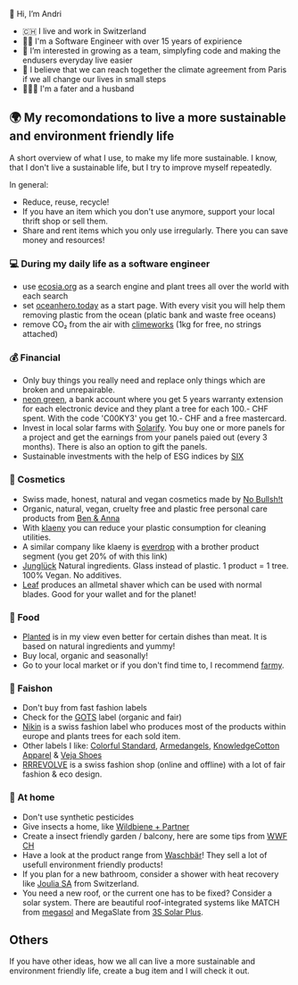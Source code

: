 👋 Hi, I’m Andri

- 🇨🇭 I live and work in Switzerland
- 👨‍💻 I'm a Software Engineer with over 15 years of expirience
- 👀 I’m interested in growing as a team, simplyfing code and making the endusers everyday live easier
- 🌱 I believe that we can reach together the climate agreement from Paris if we all change our lives in small steps
- 👨‍👩‍👧 I'm a fater and a husband

## 🌍 My recomondations to live a more sustainable and environment friendly life
A short overview of what I use, to make my life more sustainable. I know, that I don't live a sustainable life, but I try to improve myself repeatedly. 

In general:
- Reduce, reuse, recycle!
- If you have an item which you don't use anymore, support your local thrift shop or sell them.
- Share and rent items which you only use irregularly. There you can save money and resources!

### 💻 During my daily life as a software engineer
- use [ecosia.org](https://ecosia.org) as a search engine and plant trees all over the world with each search
- set [oceanhero.today](https://oceanhero.today) as a start page. With every visit you will help them removing plastic from the ocean (platic bank and waste free oceans)
- remove CO₂ from the air with [climeworks](https://climeworks.com/invitation/gqamVGqK) (1kg for free, no strings attached)

### 💰 Financial
- Only buy things you really need and replace only things which are broken and unrepairable.
- [neon green](https://www.neon-free.ch/en/neon-green), a bank account where you get 5 years warranty extension for each electronic device and they plant a tree for each 100.- CHF spent. With the code 'C00KY3' you get 10.- CHF and a free mastercard.
- Invest in local solar farms with [Solarify](https://solarify.ch?ref=192). You buy one or more panels for a project and get the earnings from your panels paied out (every 3 months). There is also an option to gift the panels.
- Sustainable investments with the help of ESG indices by [SIX](https://www.six-group.com/en/products-services/the-swiss-stock-exchange/market-data/indices/esg-indices.html)

### 🧼 Cosmetics
- Swiss made, honest, natural and vegan cosmetics made by [No Bullsh!t](https://nobullshit.care?referral_code=98B3ppmubVnbLbWy)
- Organic, natural, vegan, cruelty free and plastic free personal care products from [Ben & Anna](https://benanna.ch)
- With [klaeny](https://klaeny.de/a/refer-a-friend/redeem/iw5vyq2mrueuymmxotgwzkloqykql6ieo97laqgp/5328) you can reduce your plastic consumption for cleaning utilities. 
- A similar company like klaeny is [everdrop](http://everdrop.refr.cc/klischeehuhn0k) with a brother product segment (you get 20% of with this link)
- [Junglück](http://rwrd.io/o9qdozs) Natural ingredients. Glass instead of plastic. 1 product = 1 tree. 100% Vegan. No additives.
- [Leaf](https://leafshave.com) produces an allmetal shaver which can be used with normal blades. Good for your wallet and for the planet!

### 🥘 Food
- [Planted](https://www.eatplanted.com) is in my view even better for certain dishes than meat. It is based on natural ingredients and yummy!
- Buy local, organic and seasonally!
- Go to your local market or if you don't find time to, I recommend [farmy](https://www.farmy.ch/invite/andri218?nzp).

### 👕 Faishon
- Don't buy from fast fashion labels
- Check for the [GOTS](https://global-standard.org) label (organic and fair)
- [Nikin](https://prz.io/kPAJ1RpiB) is a swiss fashion label who produces most of the products within europe and plants trees for each sold item.
- Other labels I like: [Colorful Standard](https://colorfulstandard.ch), [Armedangels](https://www.armedangels.com/), [KnowledgeCotton Apparel](https://knowledgecottonapparel.com) & [Veja Shoes](https://www.veja-store.com)
- [RRREVOLVE](https://rrrevolve.ch) is a swiss fashion shop (online and offline) with a lot of fair fashion & eco design.

### 🏡 At home
- Don't use synthetic pesticides
- Give insects a home, like [Wildbiene + Partner](https://wildbieneundpartner.ch)
- Create a insect friendly garden / balcony, here are some tips from [WWF CH](https://www.wwf.ch/de/stories/biodiversitaet-foerdern-auf-dem-balkon-und-im-garten)
- Have a look at the product range from [Waschbär](https://www.waschbaer.ch/)! They sell a lot of usefull environment friendly products!
- If you plan for a new bathroom, consider a shower with heat recovery like [Joulia SA](https://joulia.com) from Switzerland.
- You need a new roof, or the current one has to be fixed? Consider a solar system. There are beautiful roof-integrated systems like MATCH from [megasol](https://megasol.ch) and MegaSlate from [3S Solar Plus](https://3s-solarplus.ch).

## Others
If you have other ideas, how we all can live a more sustainable and environment friendly life, create a bug item and I will check it out.
